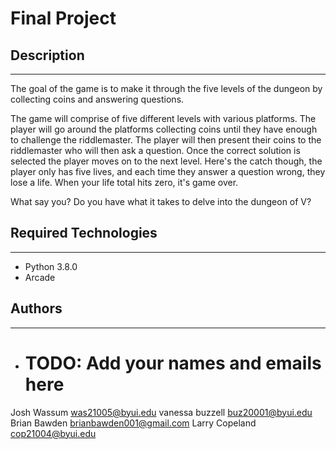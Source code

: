# Final Project

## Description
---
The goal of the game is to make it through the five levels of the dungeon by collecting coins and
answering questions. 

The game will comprise of five different levels with various platforms. The player will go around the 
platforms collecting coins until they have enough to challenge the riddlemaster. The player will then
present their coins to the riddlemaster who will then ask a question. Once the correct solution is selected
the player moves on to the next level. Here's the catch though, the player only has five lives, and each time 
they answer a question wrong, they lose a life. When your life total hits zero, it's game over. 

What say you? Do you have what it takes to delve into the dungeon of V?

## Required Technologies
---
* Python 3.8.0
* Arcade

## Authors
---
* # TODO: Add your names and emails here

Josh Wassum was21005@byui.edu
vanessa buzzell buz20001@byui.edu
Brian Bawden brianbawden001@gmail.com
Larry Copeland cop21004@byui.edu

